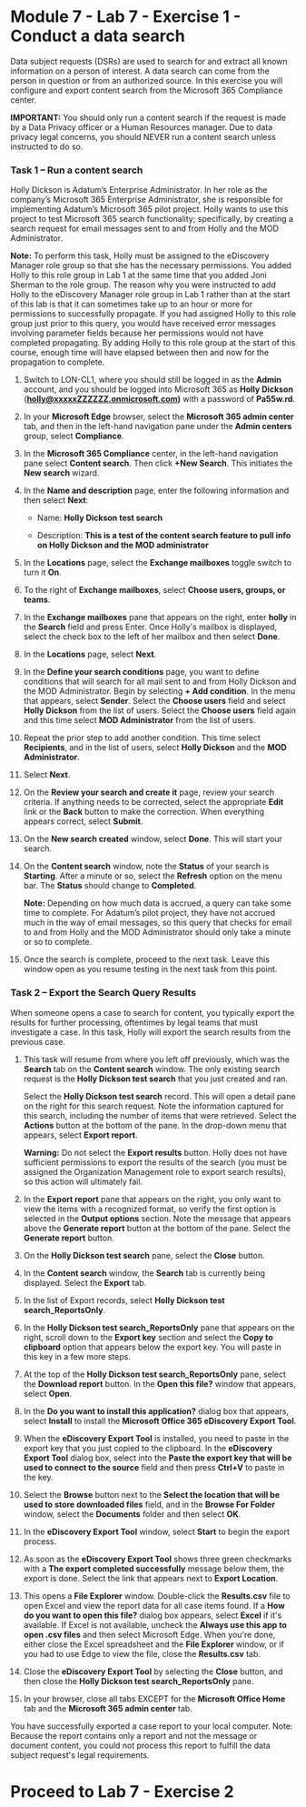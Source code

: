 # Module 7 - Lab 7 - Exercise 1 - Conduct a data search

Data subject requests (DSRs) are used to search for and extract all known information on a person of interest. A data search can come from the person in question or from an authorized source. In this exercise you will configure and export content search from the Microsoft 365 Compliance center.

**IMPORTANT:** You should only run a content search if the request is made by a Data Privacy officer or a Human Resources manager. Due to data privacy legal concerns, you should NEVER run a content search unless instructed to do so.

### Task 1 – Run a content search

Holly Dickson is Adatum’s Enterprise Administrator. In her role as the company’s Microsoft 365 Enterprise Administrator, she is responsible for implementing Adatum’s Microsoft 365 pilot project. Holly wants to use this project to test Microsoft 365 search functionality; specifically, by creating a search request for email messages sent to and from Holly and the MOD Administrator. 

**Note:** To perform this task, Holly must be assigned to the eDiscovery Manager role group so that she has the necessary permissions. You added Holly to this role group in Lab 1 at the same time that you added Joni Sherman to the role group. The reason why you were instructed to add Holly to the eDiscovery Manager role group in Lab 1 rather than at the start of this lab is that it can sometimes take up to an hour or more for permissions to successfully propagate. If you had assigned Holly to this role group just prior to this query, you would have received error messages involving parameter fields because her permissions would not have completed propagating. By adding Holly to this role group at the start of this course, enough time will have elapsed between then and now for the propagation to complete. 

1. Switch to LON-CL1, where you should still be logged in as the **Admin** account, and you should be logged into Microsoft 365 as **Holly Dickson** (**holly@xxxxxZZZZZZ.onmicrosoft.com)** with a password of **Pa55w.rd**. 

2. In your **Microsoft Edge** browser, select the **Microsoft 365 admin center** tab, and then in the left-hand navigation pane under the **Admin centers** group, select **Compliance**.

3. In the **Microsoft 365 Compliance** center, in the left-hand navigation pane select **Content search**. Then click **+New Search**. This initiates the **New search** wizard.

4. In the **Name and description** page, enter the following information and then select **Next**:

	- Name: **Holly Dickson test search**

	- Description: **This is a test of the content search feature to pull info on Holly Dickson and the MOD administrator**

5. In the **Locations** page, select the **Exchange mailboxes** toggle switch to turn it **On**. 

6. To the right of **Exchange mailboxes**, select **Choose users, groups, or teams**.

7. In the **Exchange mailboxes** pane that appears on the right, enter **holly** in the **Search** field and press Enter. Once Holly's mailbox is displayed, select the check box to the left of her mailbox and then select **Done**.

8. In the **Locations** page, select **Next**.

9. In the **Define your search conditions** page, you want to define conditions that will search for all mail sent to and from Holly Dickson and the MOD Administrator. 
Begin by selecting **+ Add condition**. In the menu that appears, select **Sender**. Select the **Choose users** field and select **Holly Dickson** from the list of users. Select the **Choose users** field again and this time select **MOD Administrator** from the list of users.

10. Repeat the prior step to add another condition. This time select **Recipients**, and in the list of users, select **Holly Dickson** and the **MOD Administrator**.

11. Select **Next**.

12. On the **Review your search and create it** page, review your search criteria. If anything needs to be corrected, select the appropriate **Edit** link or the **Back** button to make the correction. When everything appears correct, select **Submit**.

13. On the **New search created** window, select **Done**. This will start your search.

14. On the **Content search** window, note the **Status** of your search is **Starting**. After a minute or so, select the **Refresh** option on the menu bar. The **Status** should change to **Completed**. <br/>

	‎**Note:** Depending on how much data is accrued, a query can take some time to complete. For Adatum’s pilot project, they have not accrued much in the way of email messages, so this query that checks for email to and from Holly and the MOD Administrator should only take a minute or so to complete.

12. Once the search is complete, proceed to the next task. Leave this window open as you resume testing in the next task from this point.


### Task 2 – Export the Search Query Results

When someone opens a case to search for content, you typically export the results for further processing, oftentimes by legal teams that must investigate a case. In this task, Holly will export the search results from the previous case.

1. This task will resume from where you left off previously, which was the **Search** tab on the **Content search** window. The only existing search request is the **Holly Dickson test search** that you just created and ran. <br/>

	Select the **Holly Dickson test search** record. This will open a detail pane on the right for this search request. Note the information captured for this search, including the number of items that were retrieved. Select the **Actions** button at the bottom of the pane. In the drop-down menu that appears, select **Export report**. <br/>
	
	**Warning:** Do not select the **Export results** button. Holly does not have sufficient permissions to export the results of the search (you must be assigned the Organization Management role to export search results), so this action will ultimately fail.  

2. In the **Export report** pane that appears on the right, you only want to view the items with a recognized format, so verify the first option is selected in the **Output options** section. Note the message that appears above the **Generate report** button at the bottom of the pane. Select the **Generate report** button.

3. On the **Holly Dickson test search** pane, select the **Close** button. 

4. In the **Content search** window, the **Search** tab is currently being displayed. Select the **Export** tab.

5. In the list of Export records, select **Holly Dickson test search_ReportsOnly**. 

6. In the **Holly Dickson test search_ReportsOnly** pane that appears on the right, scroll down to the **Export key** section and select the **Copy to clipboard** option that appears below the export key. You will paste in this key in a few more steps.

7. At the top of the **Holly Dickson test search_ReportsOnly** pane, select the **Download report** button. In the **Open this file?** window that appears, select **Open**.

8. In the **Do you want to install this application?** dialog box that appears, select **Install** to install the **Microsoft Office 365 eDiscovery Export Tool**. 

9. When the **eDiscovery Export Tool** is installed, you need to paste in the export key that you just copied to the clipboard. In the **eDiscovery Export Tool** dialog box, select into the **Paste the export key that will be used to connect to the source** field and then press **Ctrl+V** to paste in the key. 

10. Select the **Browse** button next to the **Select the location that will be used to store downloaded files** field, and in the **Browse For Folder** window, select the **Documents** folder and then select **OK**.

11. In the **eDiscovery Export Tool** window, select **Start** to begin the export process.

12. As soon as the **eDiscovery Export Tool** shows three green checkmarks with a **The export completed successfully** message below them, the export is done. Select the link that appears next to **Export Location**.

13. This opens a **File Explorer** window. Double-click the **Results.csv** file to open Excel and view the report data for all case items found. If a **How do you want to open this file?** dialog box appears, select **Excel** if it's available. If Excel is not available, uncheck the **Always use this app to open .csv files** and then select Microsoft Edge. When you're done, either close the Excel spreadsheet and the **File Explorer** window, or if you had to use Edge to view the file, close the **Results.csv** tab. 

14. Close the **eDiscovery Export Tool** by selecting the **Close** button, and then close the **Holly Dickson test search_ReportsOnly** pane.

15. In your browser, close all tabs EXCEPT for the **Microsoft Office Home** tab and the **Microsoft 365 admin center** tab. 

You have successfully exported a case report to your local computer. Note: Because the report contains only a report and not the message or document content, you could not process this report to fulfill the data subject request's legal requirements.


# Proceed to Lab 7 - Exercise 2
